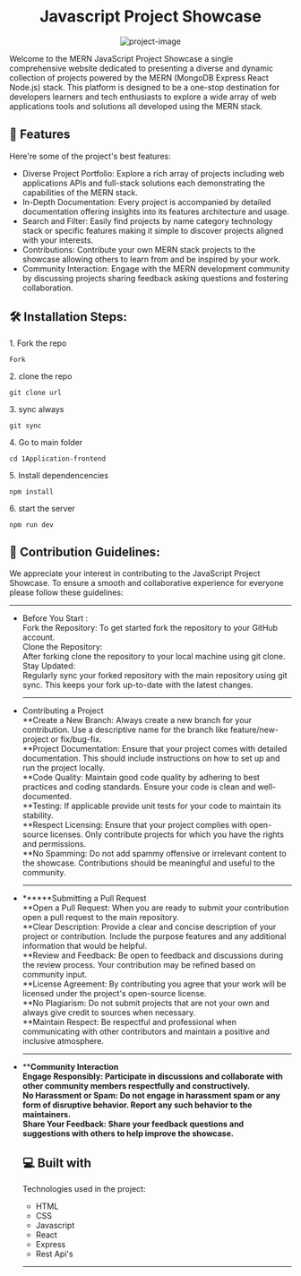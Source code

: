 <h1 align="center" id="title">Javascript Project Showcase</h1>

<p align="center"><img src="https://vitejs.dev/ecosystem-vite4.png" alt="project-image"></p>

<p id="description">Welcome to the MERN JavaScript Project Showcase a single comprehensive website dedicated to presenting a diverse and dynamic collection of projects powered by the MERN (MongoDB Express React Node.js) stack. This platform is designed to be a one-stop destination for developers learners and tech enthusiasts to explore a wide array of web applications tools and solutions all developed using the MERN stack.</p>

  
  
<h2>🧐 Features</h2>

Here're some of the project's best features:

*   Diverse Project Portfolio: Explore a rich array of projects including web applications APIs and full-stack solutions each demonstrating the capabilities of the MERN stack.
*   In-Depth Documentation: Every project is accompanied by detailed documentation offering insights into its features architecture and usage.
*   Search and Filter: Easily find projects by name category technology stack or specific features making it simple to discover projects aligned with your interests.
*   Contributions: Contribute your own MERN stack projects to the showcase allowing others to learn from and be inspired by your work.
*   Community Interaction: Engage with the MERN development community by discussing projects sharing feedback asking questions and fostering collaboration.

<h2>🛠️ Installation Steps:</h2>

<p>1. Fork the repo</p>

```
Fork
```

<p>2. clone the repo</p>

```
git clone url
```

<p>3. sync always</p>

```
git sync
```

<p>4. Go to main folder</p>

```
cd 1Application-frontend
```

<p>5. Install dependencencies</p>

```
npm install
```

<p>6. start the server</p>

```
npm run dev
```

<h2>🍰 Contribution Guidelines:</h2>

We appreciate your interest in contributing to the JavaScript Project Showcase. To ensure a smooth and collaborative experience for everyone please follow these guidelines:  

* * *

*   Before You Start :  
    Fork the Repository: To get started fork the repository to your GitHub account.  
    Clone the Repository:  
    After forking clone the repository to your local machine using git clone.  
    Stay Updated:  
    Regularly sync your forked repository with the main repository using git sync. This keeps your fork up-to-date with the latest changes.  
    
    * * *
    
*   Contributing a Project  
    **Create a New Branch: Always create a new branch for your contribution. Use a descriptive name for the branch like feature/new-project or fix/bug-fix.  
    **Project Documentation: Ensure that your project comes with detailed documentation. This should include instructions on how to set up and run the project locally.  
    **Code Quality: Maintain good code quality by adhering to best practices and coding standards. Ensure your code is clean and well-documented.  
    **Testing: If applicable provide unit tests for your code to maintain its stability.  
    **Respect Licensing: Ensure that your project complies with open-source licenses. Only contribute projects for which you have the rights and permissions.  
    **No Spamming: Do not add spammy offensive or irrelevant content to the showcase. Contributions should be meaningful and useful to the community.  
    ************
*   ******Submitting a Pull Request  
    **Open a Pull Request: When you are ready to submit your contribution open a pull request to the main repository.  
    **Clear Description: Provide a clear and concise description of your project or contribution. Include the purpose features and any additional information that would be helpful.  
    **Review and Feedback: Be open to feedback and discussions during the review process. Your contribution may be refined based on community input.  
    **License Agreement: By contributing you agree that your work will be licensed under the project's open-source license.  
    **No Plagiarism: Do not submit projects that are not your own and always give credit to sources when necessary.  
    **Maintain Respect: Be respectful and professional when communicating with other contributors and maintain a positive and inclusive atmosphere.  
    ******************
*   ******Community Interaction  
    Engage Responsibly: Participate in discussions and collaborate with other community members respectfully and constructively.  
    No Harassment or Spam: Do not engage in harassment spam or any form of disruptive behavior. Report any such behavior to the maintainers.**  
    Share Your Feedback: Share your feedback questions and suggestions with others to help improve the showcase.**
    
      
      
    <h2>💻 Built with</h2>
    
    Technologies used in the project:
    
    *   HTML
    *   CSS
    *   Javascript
    *   React
    *   Express
    *   Rest Api's
    
    
    
    **********




